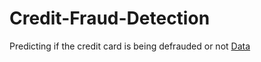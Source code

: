 # Credit-Fraud-Detection
Predicting if the credit card is being defrauded or not 
[Data](https://www.kaggle.com/mlg-ulb/creditcardfraud)
